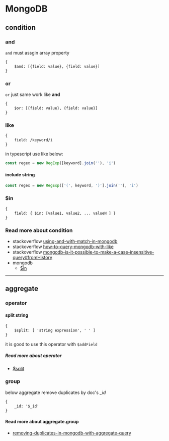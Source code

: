 # MongoDB

## condition

### and

`and` must assgin array property

```mongodb
{
    $and: [{field: value}, {field: value}]
}
```

### or

`or` just same work like **and**

```mongodb
{
    $or: [{field: value}, {field: value}]
}
```

### like

```mongodb
{
    field: /keyword/i
}
```

in typescript use like below:

```ts
const regex = new RegExp([keyword].join(''), 'i')
```

#### include string

```ts
const regex = new RegExp(['(', keyword, ')'].join(''), 'i')
```

### $in

```mongodb
{ 
    field: { $in: [value1, value2, ... valueN ] } 
}
```

### Read more about condition

- stackoverflow [using-and-with-match-in-mongodb](https://stackoverflow.com/questions/20469712/using-and-with-match-in-mongodb)
- stackoverflow [how-to-query-mongodb-with-like](https://stackoverflow.com/questions/3305561/how-to-query-mongodb-with-like)
- stackoverflow [mongodb-is-it-possible-to-make-a-case-insensitive-query#fromHistory](https://stackoverflow.com/questions/1863399/mongodb-is-it-possible-to-make-a-case-insensitive-query#fromHistory)
- mongodb
  - [$in](https://www.mongodb.com/docs/manual/reference/operator/query/in/)

---

## aggregate

### operator

#### split string

```mongodb
{ 
    $split: [ 'string expression', ' ' ]
}
```

it is good to use this operator with `$addField`

##### Read more about operator

- [$split](https://www.mongodb.com/docs/manual/reference/operator/aggregation/split/)


### group

below aggregate remove duplicates by doc's *_id*

```mongodb
{
    _id: '$_id'
}
```

#### Read more about aggregate.group

- [removing-duplicates-in-mongodb-with-aggregate-query](https://stackoverflow.com/questions/39315892/removing-duplicates-in-mongodb-with-aggregate-query)
